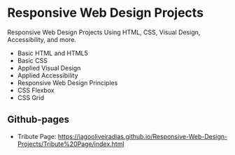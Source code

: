 # Responsive Web Design Projects
Responsive Web Design Projects Using HTML, CSS, Visual Design, Accessibility, and more.

* Basic HTML and HTML5
* Basic CSS
* Applied Visual Design
* Applied Accessibility
* Responsive Web Design Principles
* CSS Flexbox
* CSS Grid

## Github-pages
* Tribute Page: https://iagooliveiradias.github.io/Responsive-Web-Design-Projects/Tribute%20Page/index.html